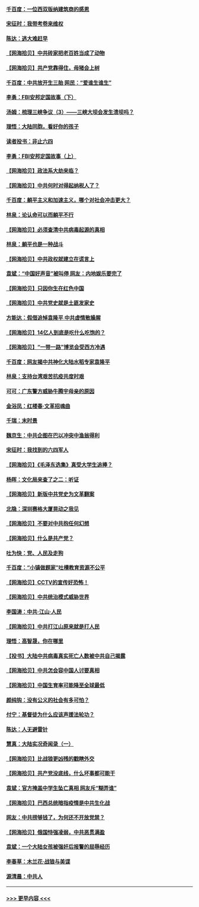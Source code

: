 #### [千百度：一位西双版纳建筑商的感恩](../pages/nsc993/n12998487.md?t=06041651) 
#### [宋征时：我带考卷来维权](../pages/nsc993/n12994088.md?t=06041651) 
#### [陈达：逃大难赶早](../pages/nsc993/n12993569.md?t=06041651) 
#### [【网海拾贝】中共砖家把老百姓当成了动物](../pages/nsc993/n12993483.md?t=06041651) 
#### [【网海拾贝】共产党靠得住，母猪会上树](../pages/nsc993/n12990730.md?t=06041651) 
#### [千百度：中共放开生三胎 网民：“爱谁生谁生”](../pages/nsc993/n12990644.md?t=06041651) 
#### [李勇：FBI安邦定国故事（下）](../pages/nsc993/n12987854.md?t=06041651) 
#### [汤姆：梳理三峡争议（3）——三峡大坝会发生溃坝吗？](../pages/nsc993/n12989806.md?t=06041651) 
#### [理悟：大陆同胞，看好你的孩子](../pages/nsc993/n12989778.md?t=06041651) 
#### [读者投书：非止六四](../pages/nsc993/n12989673.md?t=06041651) 
#### [李勇：FBI安邦定国故事（上）](../pages/nsc993/n12987749.md?t=06041651) 
#### [【网海拾贝】政法系大劫来临？](../pages/nsc993/n12987596.md?t=06041651) 
#### [【网海拾贝】中共何时对得起纳税人了？](../pages/nsc993/n12985578.md?t=06041651) 
#### [千百度：躺平主义和加速主义，哪个对社会冲击更大？](../pages/nsc993/n12985512.md?t=06041651) 
#### [林泉：论认命可以而躺平不行](../pages/nsc993/n12985505.md?t=06041651) 
#### [【网海拾贝】必须查清中共病毒起源的真相](../pages/nsc993/n12984276.md?t=06041651) 
#### [林泉：躺平也是一种战斗](../pages/nsc993/n12984194.md?t=06041651) 
#### [【网海拾贝】中共政权就建立在谎言上](../pages/nsc993/n12981880.md?t=06041651) 
#### [袁斌：“中国好声音”被叫停 网友：内地娱乐要完了](../pages/nsc993/n12981826.md?t=06041651) 
#### [【网海拾贝】只因你生在红色中国](../pages/nsc993/n12979096.md?t=06041651) 
#### [【网海拾贝】中共党史就是土匪发家史](../pages/nsc993/n12976478.md?t=06041651) 
#### [方能达：假借追悼袁隆平 中共虚情散臊腥](../pages/nsc993/n12976396.md?t=06041651) 
#### [【网海拾贝】14亿人到底是吃什么吃饱的？](../pages/nsc993/n12974125.md?t=06041651) 
#### [【网海拾贝】“一带一路”博览会受西方冷遇](../pages/nsc993/n12971787.md?t=06041651) 
#### [千百度：网友揭中共神化大陆水稻专家袁隆平](../pages/nsc993/n12971733.md?t=06041651) 
#### [林泉：支持台湾艰苦抗疫共度时艰](../pages/nsc993/n12971350.md?t=06041651) 
#### [可可：广东警方威胁牛腾宇母亲的原因](../pages/nsc993/n12971100.md?t=06041651) 
#### [金浴凤：红楼春·文革招魂曲](../pages/nsc993/n12970354.md?t=06041651) 
#### [千瑞：末时景](../pages/nsc993/n12970337.md?t=06041651) 
#### [魏京生：中共企图在巴以冲突中渔翁得利](../pages/nsc993/n12970286.md?t=06041651) 
#### [宋征时：我找到的六四军人](../pages/nsc993/n12970213.md?t=06041651) 
#### [【网海拾贝】《毛泽东选集》真受大学生追捧？](../pages/nsc993/n12968779.md?t=06041651) 
#### [杨晖：文化局来查了之二：听证](../pages/nsc993/n12966528.md?t=06041651) 
#### [【网海拾贝】新版中共党史为文革翻案](../pages/nsc993/n12967526.md?t=06041651) 
#### [北隐：深圳赛格大厦晃动之我见](../pages/nsc993/n12967393.md?t=06041651) 
#### [【网海拾贝】不要对中共抱任何幻想](../pages/nsc993/n12965222.md?t=06041651) 
#### [【网海拾贝】什么是共产党？](../pages/nsc993/n12962781.md?t=06041651) 
#### [吐为快：党、人民及走狗](../pages/nsc993/n12962747.md?t=06041651) 
#### [千百度：“小镇做题家”吐槽教育资源不公平](../pages/nsc993/n12962705.md?t=06041651) 
#### [【网海拾贝】CCTV的宣传好恐怖！](../pages/nsc993/n12959984.md?t=06041651) 
#### [【网海拾贝】中共统治模式威胁世界](../pages/nsc993/n12957622.md?t=06041651) 
#### [李国涛：中共‧江山‧人民](../pages/nsc993/n12957502.md?t=06041651) 
#### [【网海拾贝】中共打江山原来就是打人民](../pages/nsc993/n12954345.md?t=06041651) 
#### [理悟：高智晟，你在哪里](../pages/nsc993/n12953115.md?t=06041651) 
#### [【投书】大陆中共病毒真实死亡人数被中共自己揭露](../pages/nsc993/n12953050.md?t=06041651) 
#### [【网海拾贝】中共怎会容中国人讨要真相](../pages/nsc993/n12952161.md?t=06041651) 
#### [【网海拾贝】中国生育率可能降至全球最低](../pages/nsc993/n12948793.md?t=06041651) 
#### [颜纯钩：没有公义的社会有多可怕？](../pages/nsc993/n12947626.md?t=06041651) 
#### [付宁：基督徒为什么应该声援法轮功？](../pages/nsc993/n12947233.md?t=06041651) 
#### [陈达：人无避雷针](../pages/nsc993/n12947098.md?t=06041651) 
#### [慧真：大陆实况奇闻录（一）](../pages/nsc993/n12945811.md?t=06041651) 
#### [【网海拾贝】比战狼更凶残的戳瞎外交](../pages/nsc993/n12945717.md?t=06041651) 
#### [【网海拾贝】共产党没底线，什么坏事都可能干](../pages/nsc993/n12942090.md?t=06041651) 
#### [袁斌：官方掩盖中学生坠亡真相 网友斥“糊弄谁”](../pages/nsc993/n12942029.md?t=06041651) 
#### [【网海拾贝】巴西总统暗指疫情是中共生化战](../pages/nsc993/n12938999.md?t=06041651) 
#### [网友：中共捞够钱了，为何还不开放党禁？](../pages/nsc993/n12938952.md?t=06041651) 
#### [【网海拾贝】俄国恃强凌弱，中共恶贯满盈](../pages/nsc993/n12936626.md?t=06041651) 
#### [袁斌：一个大陆女孩被强奸后报警的屈辱经历](../pages/nsc993/n12936547.md?t=06041651) 
#### [李春草：木兰花·战狼与美谍](../pages/nsc993/n12935995.md?t=06041651) 
#### [源清晨：中共人](../pages/nsc993/n12935589.md?t=06041651) 

----
#### [ >>> 更早内容 <<< ](../indexes/nsc993-earlier.md)

